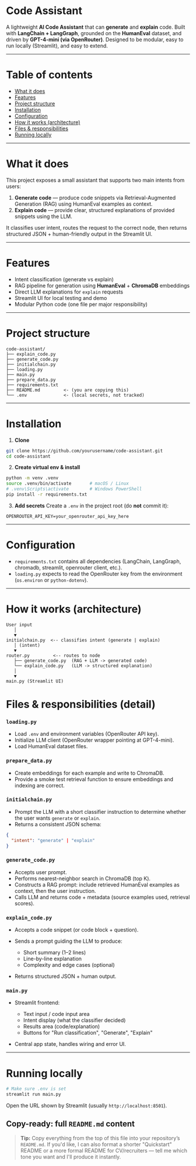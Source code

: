 # Code Assistant
A lightweight **AI Code Assistant** that can **generate** and **explain** code.
Built with **LangChain + LangGraph**, grounded on the **HumanEval** dataset, and driven by **GPT-4-mini (via OpenRouter)**. 
Designed to be modular, easy to run locally (Streamlit), and easy to extend.

---

# Table of contents

* [What it does](#what-it-does)
* [Features](#features)
* [Project structure](#project-structure)
* [Installation](#installation)
* [Configuration](#configuration)
* [How it works (architecture)](#how-it-works-architecture)
* [Files & responsibilities](#files--responsibilities)
* [Running locally](#running-locally)
---

# What it does

This project exposes a small assistant that supports two main intents from users:

1. **Generate code** — produce code snippets via Retrieval-Augmented Generation (RAG) using HumanEval examples as context.
2. **Explain code** — provide clear, structured explanations of provided snippets using the LLM.

It classifies user intent, routes the request to the correct node, then returns structured JSON + human-friendly output in the Streamlit UI.

---

# Features

* Intent classification (generate vs explain)
* RAG pipeline for generation using **HumanEval** + **ChromaDB** embeddings
* Direct LLM explanations for `explain` requests
* Streamlit UI for local testing and demo
* Modular Python code (one file per major responsibility)

---

# Project structure

```
code-assistant/
├── explain_code.py
├── generate_code.py
├── initialchain.py
├── loading.py
├── main.py
├── prepare_data.py
├── requirements.txt
├── README.md         <- (you are copying this)
└── .env              <- (local secrets, not tracked)
```

---

# Installation

1. **Clone**

```bash
git clone https://github.com/yourusername/code-assistant.git
cd code-assistant
```

2. **Create virtual env & install**

```bash
python -m venv .venv
source .venv/bin/activate       # macOS / Linux
# .venv\Scripts\activate        # Windows PowerShell
pip install -r requirements.txt
```

3. **Add secrets**
   Create a `.env` in the project root (do **not** commit it):

```
OPENROUTER_API_KEY=your_openrouter_api_key_here
```

---

# Configuration

* `requirements.txt` contains all dependencies (LangChain, LangGraph, chromadb, streamlit, openrouter client, etc.).
* `loading.py` expects to read the OpenRouter key from the environment (`os.environ` or `python-dotenv`).

---

# How it works (architecture)

```
User input
   │
   ▼
initialchain.py  <-- classifies intent (generate | explain)
   │ (intent)
   ▼
router.py         <-- routes to node
   ├── generate_code.py  (RAG + LLM -> generated code)
   └── explain_code.py   (LLM -> structured explanation)
   │
   ▼
main.py (Streamlit UI)
```
# Files & responsibilities (detail)

### `loading.py`

* Load `.env` and environment variables (OpenRouter API key).
* Initialize LLM client (OpenRouter wrapper pointing at GPT-4-mini).
* Load HumanEval dataset files.
  
### `prepare_data.py`

* Create embeddings for each example and write to ChromaDB.
* Provide a smoke test retrieval function to ensure embeddings and indexing are correct.

### `initialchain.py`

* Prompt the LLM with a short classifier instruction to determine whether the user wants `generate` or `explain`.
* Returns a consistent JSON schema:

```json
{
  "intent": "generate" | "explain"
}
```

### `generate_code.py`

* Accepts user prompt.
* Performs nearest-neighbor search in ChromaDB (top K).
* Constructs a RAG prompt: include retrieved HumanEval examples as context, then the user instruction.
* Calls LLM and returns code + metadata (source examples used, retrieval scores).

### `explain_code.py`

* Accepts a code snippet (or code block + question).
* Sends a prompt guiding the LLM to produce:

  * Short summary (1–2 lines)
  * Line-by-line explanation
  * Complexity and edge cases (optional)
* Returns structured JSON + human output.

### `main.py`

* Streamlit frontend:

  * Text input / code input area
  * Intent display (what the classifier decided)
  * Results area (code/explanation)
  * Buttons for "Run classification", "Generate", "Explain"
* Central app state, handles wiring and error UI.

---

# Running locally

```bash
# Make sure .env is set
streamlit run main.py
```

Open the URL shown by Streamlit (usually `http://localhost:8501`).

## Copy-ready: full `README.md` content

> **Tip:** Copy everything from the top of this file into your repository’s `README.md`. If you'd like, I can also format a shorter "Quickstart" README or a more formal README for CV/recruiters — tell me which tone you want and I'll produce it instantly.
